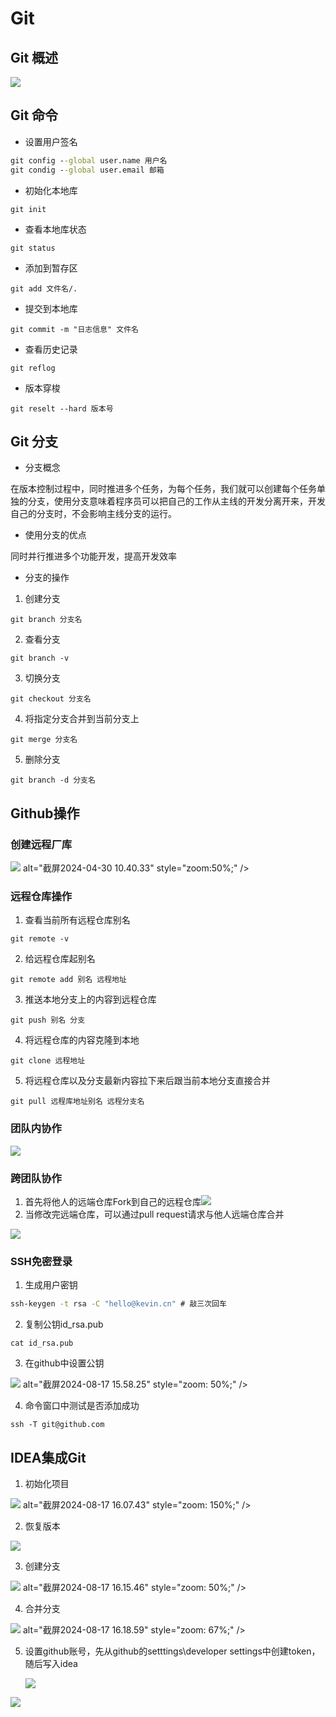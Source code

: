 # Git

## Git 概述

![](https://gulinall-hkw.oss-cn-shenzhen.aliyuncs.com/66a80e15-5b75-4d39-a179-9472d5eaee99.png)

## Git 命令

- 设置用户签名

```cmd
git config --global user.name 用户名
git condig --global user.email 邮箱
```

- 初始化本地库

```
git init
```

- 查看本地库状态

```
git status
```

- 添加到暂存区

```
git add 文件名/.
```

- 提交到本地库

```
git commit -m "日志信息" 文件名
```

- 查看历史记录

```
git reflog
```

- 版本穿梭

```
git reselt --hard 版本号
```

## Git 分支

- 分支概念

在版本控制过程中，同时推进多个任务，为每个任务，我们就可以创建每个任务单独的分支，使用分支意味着程序员可以把自己的工作从主线的开发分离开来，开发自己的分支时，不会影响主线分支的运行。

- 使用分支的优点

同时并行推进多个功能开发，提高开发效率

- 分支的操作

1. 创建分支

```
git branch 分支名
```

2. 查看分支

```
git branch -v
```

3. 切换分支

```
git checkout 分支名
```

4. 将指定分支合并到当前分支上

```
git merge 分支名
```

5. 删除分支

```
git branch -d 分支名
```

## Github操作

### 创建远程厂库

![](https://gulinall-hkw.oss-cn-shenzhen.aliyuncs.com/e89fd3f4-5a46-42f0-b132-90c477faea70.png) alt="截屏2024-04-30 10.40.33" style="zoom:50%;" />

### 远程仓库操作

1. 查看当前所有远程仓库别名

```
git remote -v
```

2. 给远程仓库起别名

```
git remote add 别名 远程地址
```

3. 推送本地分支上的内容到远程仓库

```
git push 别名 分支
```

4. 将远程仓库的内容克隆到本地

```
git clone 远程地址
```

5. 将远程仓库以及分支最新内容拉下来后跟当前本地分支直接合并

```
git pull 远程库地址别名 远程分支名
```

### 团队内协作

![](https://gulinall-hkw.oss-cn-shenzhen.aliyuncs.com/61bf51f7-5882-45f0-b03b-60ff606adb10.png)

### **跨团队协作**

1. 首先将他人的远端仓库Fork到自己的远程仓库![](https://gulinall-hkw.oss-cn-shenzhen.aliyuncs.com/62692a5e-62f1-4004-99bb-c48834196adf.png)
2. 当修改完远端仓库，可以通过pull request请求与他人远端仓库合并

![](https://gulinall-hkw.oss-cn-shenzhen.aliyuncs.com/898181d7-20c4-4897-a8b2-bcdc2b51daf0.png)

### SSH免密登录

1. 生成用户密钥

```cmd
ssh-keygen -t rsa -C "hello@kevin.cn" # 敲三次回车
```

2. 复制公钥id_rsa.pub

```
cat id_rsa.pub
```

3. 在github中设置公钥

![](https://gulinall-hkw.oss-cn-shenzhen.aliyuncs.com/9816b7c0-79d8-45b4-8cf1-f717bde57531.png) alt="截屏2024-08-17 15.58.25" style="zoom: 50%;" />

4. 命令窗口中测试是否添加成功

```
ssh -T git@github.com
```

## IDEA集成Git

1. 初始化项目

![](https://gulinall-hkw.oss-cn-shenzhen.aliyuncs.com/77c59298-5514-4cab-902d-42bb1caa6cd3.png) alt="截屏2024-08-17 16.07.43" style="zoom: 150%;" />

2. 恢复版本

![](https://gulinall-hkw.oss-cn-shenzhen.aliyuncs.com/5ae4f335-73af-4457-a72f-19aac68b2b21.png)

3. 创建分支

![](https://gulinall-hkw.oss-cn-shenzhen.aliyuncs.com/83889979-03e1-4207-8387-71d6610ec0cf.png) alt="截屏2024-08-17 16.15.46" style="zoom: 50%;" />

4. 合并分支

![](https://gulinall-hkw.oss-cn-shenzhen.aliyuncs.com/32a72354-8716-441a-b28e-077189164afb.png) alt="截屏2024-08-17 16.18.59" style="zoom: 67%;" />

5. 设置github账号，先从github的setttings\developer settings中创建token，随后写入idea

   ![](https://gulinall-hkw.oss-cn-shenzhen.aliyuncs.com/a53db77e-96f3-4e61-b3a5-9ce57b690855.png)

![](https://gulinall-hkw.oss-cn-shenzhen.aliyuncs.com/5ea13437-447e-4d7a-8367-78bd67b1c27a.png)
